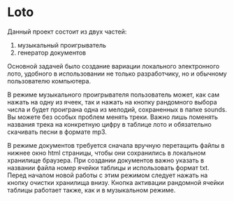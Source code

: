 # Loto
Данный проект состоит из двух частей:
1) музыкальный проигрыватель
2) генератор документов

Основной задачей было создание вариации локального электронного лото, удобного в использовании не только разработчику, но и обычному пользователю компьютера.
  
  В режиме музыкального проигрывателя пользователь может, как сам нажать на одну из ячеек, так и нажать на кнопку рандомного выбора числа и будет проиграна одна из мелодий, сохраненных в папке sounds. Вы можете без особых проблем менять треки. Важно лишь поменять названия трека на конкретную цифру в таблице лото и обязательно скачивать песни в формате mp3.
  
  В режиме документов требуется сначала вручную перетащить файлы в нижнее окно html страницы, чтобы они сохранились в локальном хранилище браузера. При создании документов важно указать в названии файла номер ячейки таблицы и использовать формат txt. Перед началом новой работы с этим режимом следует нажать на кнопку очистки хранилища внизу. Кнопка активации рандомной ячейки таблицы работает также, как и в музыкальном режиме.
